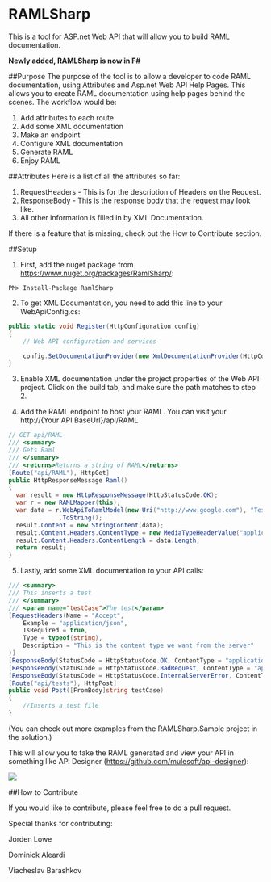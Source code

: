 RAMLSharp
=========

This is a tool for ASP.net Web API that will allow you to build RAML documentation.

**Newly added, RAMLSharp is now in F#**

##Purpose
The purpose of the tool is to allow a developer to code RAML documentation, using Attributes and Asp.net Web API Help Pages.  This allows you to create RAML documentation using help pages behind the scenes.  The workflow would be:

1.  Add attributes to each route
2.  Add some XML documentation
3.  Make an endpoint
4.  Configure XML documentation
5.  Generate RAML
6.  Enjoy RAML

##Attributes
Here is a list of all the attributes so far:

1.  RequestHeaders - This is for the description of Headers on the Request.
3.  ResponseBody - This is the response body that the request may look like.
4.  All other information is filled in by XML Documentation.

If there is a feature that is missing, check out the How to Contribute section.

##Setup

1)  First, add the nuget package from https://www.nuget.org/packages/RamlSharp/:

```
PM> Install-Package RamlSharp
```

2)  To get XML Documentation, you need to add this line to your WebApiConfig.cs:

```csharp
public static void Register(HttpConfiguration config)
{
    // Web API configuration and services

    config.SetDocumentationProvider(new XmlDocumentationProvider(HttpContext.Current.Server.MapPath("~/App_Data/XmlDocument.xml")));
}
```

3)  Enable XML documentation under the project properties of the Web API project.  Click on the build tab, and make sure the path matches to step 2.

4)  Add the RAML endpoint to host your RAML.  You can visit your http://{Your API BaseUrl}/api/RAML

```csharp
// GET api/RAML
/// <summary>
/// Gets Raml
/// </summary>
/// <returns>Returns a string of RAML</returns>
[Route("api/RAML"), HttpGet]
public HttpResponseMessage Raml()
{
  var result = new HttpResponseMessage(HttpStatusCode.OK);
  var r = new RAMLMapper(this);
  var data = r.WebApiToRamlModel(new Uri("http://www.google.com"), "Test API", "1", "application/json", "This is a test")
              .ToString();
  result.Content = new StringContent(data);
  result.Content.Headers.ContentType = new MediaTypeHeaderValue("application/Raml+yaml");
  result.Content.Headers.ContentLength = data.Length;
  return result;
}
```

5)  Lastly, add some XML documentation to your API calls:

```csharp
/// <summary>
/// This inserts a test
/// </summary>
/// <param name="testCase">The test</param>
[RequestHeaders(Name = "Accept", 
    Example = "application/json", 
    IsRequired = true,
    Type = typeof(string), 
    Description = "This is the content type we want from the server"
)]
[ResponseBody(StatusCode = HttpStatusCode.OK, ContentType = "application/json", Example = "[should be the location of this test]", Description="This is the standard request back.")]
[ResponseBody(StatusCode = HttpStatusCode.BadRequest, ContentType = "application/json", Example = "[bad request]")]
[ResponseBody(StatusCode = HttpStatusCode.InternalServerError, ContentType = "application/json", Example = "[internal server error]")]
[Route("api/tests"), HttpPost]
public void Post([FromBody]string testCase)
{
    //Inserts a test file
}
```
(You can check out more examples from the RAMLSharp.Sample project in the solution.)

This will allow you to take the RAML generated and view your API in something like API Designer (https://github.com/mulesoft/api-designer):

![](https://raw.githubusercontent.com/QuickenLoans/RAMLsharp/master/images/sampleRAML.png)


##How to Contribute

If you would like to contribute, please feel free to do a pull request.

Special thanks for contributing:

Jorden Lowe

Dominick Aleardi

Viacheslav Barashkov
